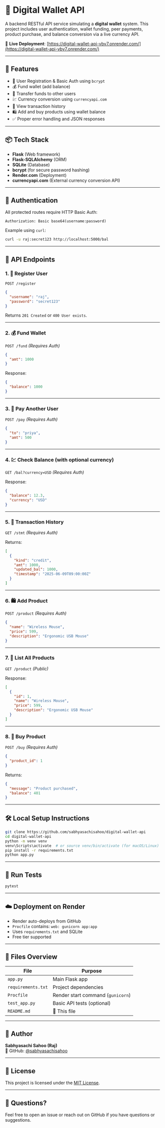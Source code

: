 
# 💸 Digital Wallet API

A backend RESTful API service simulating a **digital wallet** system. This project includes user authentication, wallet funding, peer payments, product purchase, and balance conversion via a live currency API.

🔗 **Live Deployment**: [https://digital-wallet-api-vbv7.onrender.com/](https://digital-wallet-api-vbv7.onrender.com/)

---

## 🚀 Features

- 🔐 User Registration & Basic Auth using `bcrypt`
- 💰 Fund wallet (add balance)
- 🔁 Transfer funds to other users
- 💹 Currency conversion using `currencyapi.com`
- 📜 View transaction history
- 🛍️ Add and buy products using wallet balance
- ✅ Proper error handling and JSON responses

---

## 📦 Tech Stack

- **Flask** (Web framework)
- **Flask-SQLAlchemy** (ORM)
- **SQLite** (Database)
- **bcrypt** (for secure password hashing)
- **Render.com** (Deployment)
- **currencyapi.com** (External currency conversion API)

---

## 🔐 Authentication

All protected routes require HTTP Basic Auth:

```http
Authorization: Basic base64(username:password)
```

Example using `curl`:
```bash
curl -u raj:secret123 http://localhost:5000/bal
```

---

## 📖 API Endpoints

### 1. 👤 Register User  
`POST /register`

```json
{
  "username": "raj",
  "password": "secret123"
}
```

Returns `201 Created` or `400 User exists`.

---

### 2. 💰 Fund Wallet  
`POST /fund` _(Requires Auth)_

```json
{
  "amt": 1000
}
```

Response:
```json
{
  "balance": 1000
}
```

---

### 3. 💸 Pay Another User  
`POST /pay` _(Requires Auth)_

```json
{
  "to": "priya",
  "amt": 500
}
```

---

### 4. 💹 Check Balance (with optional currency)  
`GET /bal?currency=USD` _(Requires Auth)_

Response:
```json
{
  "balance": 12.3,
  "currency": "USD"
}
```

---

### 5. 📜 Transaction History  
`GET /stmt` _(Requires Auth)_

Returns:
```json
[
  {
    "kind": "credit",
    "amt": 1000,
    "updated_bal": 1000,
    "timestamp": "2025-06-09T09:00:00Z"
  }
]
```

---

### 6. 🛍️ Add Product  
`POST /product` _(Requires Auth)_

```json
{
  "name": "Wireless Mouse",
  "price": 599,
  "description": "Ergonomic USB Mouse"
}
```

---

### 7. 🧾 List All Products  
`GET /product` _(Public)_

Response:
```json
[
  {
    "id": 1,
    "name": "Wireless Mouse",
    "price": 599,
    "description": "Ergonomic USB Mouse"
  }
]
```

---

### 8. 🛒 Buy Product  
`POST /buy` _(Requires Auth)_

```json
{
  "product_id": 1
}
```

Returns:
```json
{
  "message": "Product purchased",
  "balance": 401
}
```

---

## 🛠️ Local Setup Instructions

```bash
git clone https://github.com/sabhyasachisahoo/digital-wallet-api
cd digital-wallet-api
python -m venv venv
venv\Scripts\activate  # or source venv/bin/activate (for macOS/Linux)
pip install -r requirements.txt
python app.py
```

---

## 🔬 Run Tests

```bash
pytest
```

---

## ☁️ Deployment on Render

- Render auto-deploys from GitHub
- `Procfile` contains: `web: gunicorn app:app`
- Uses `requirements.txt` and SQLite
- Free tier supported

---

## 📄 Files Overview

| File            | Purpose                             |
|-----------------|-------------------------------------|
| `app.py`        | Main Flask app                      |
| `requirements.txt` | Project dependencies             |
| `Procfile`      | Render start command (`gunicorn`)   |
| `test_app.py`   | Basic API tests (optional)          |
| `README.md`     | 📘 This file                        |

---

## 👤 Author

**Sabhyasachi Sahoo (Raj)**  
📂 GitHub: [@sabhyasachisahoo](https://github.com/sabhyasachisahoo)

---

## 🪪 License

This project is licensed under the [MIT License](LICENSE).

---

## 💬 Questions?

Feel free to open an issue or reach out on GitHub if you have questions or suggestions.

